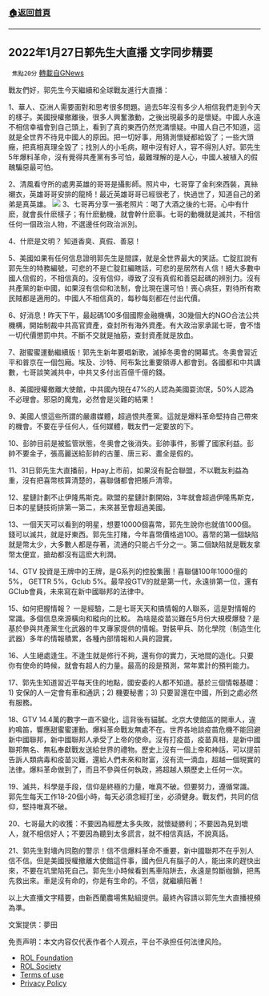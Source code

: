 ###  [:house:返回首頁](https://github.com/ourhimalayas/txt)
---


## 2022年1月27日郭先生大直播 文字同步精要
` 焦點20分` [轉載自GNews](https://gnews.org/zh-hans/1918838/)

戰友們好，郭先生今天繼續和全球戰友進行大直播：

1、華人、亞洲人需要面對和思考很多問題。過去5年沒有多少人相信我們走到今天的樣子。美國授權撤離後，很多人興奮激動，之後出現最多的是懷疑。中國人永遠不相信幸福會到自己頭上，看到了真的東西仍然充滿懷疑。中國人自己不知道，這就是全世界不待見中國人的原因。把一切好事，用猜測懷疑都給毀了；一些大頭癥，把真相真理全毀了；找別人的小毛病，眼中沒有好人，容不得別人好。郭先生5年爆料革命，沒有覺得共產黨有多可怕，最難理解的是人心，中國人被植入的假醜騙惡最可怕。

2、清風看守所的處男英雄的哥哥是攝影師。照片中，七哥穿了金利來西裝，真絲襯衣，英雄哥哥安排的龍椅！最近英雄哥哥已經很老了，快過世了，知道自己的弟弟是真英雄。
![](https://assets.gnews.org/wp-content/uploads/2022/01/96f836a8b47e2823dbde2e7ef300d18d_500x0.jpg)
3、七哥再分享一張老照片：喝了大酒之後的七哥。心中有什麽，就會長什麽樣子；有什麽動機，就會幹什麽事。七哥的動機就是滅共，不相信任何一個政治人物，不選邊任何政治派別。

4、什麽是文明？ 知道香臭、真假、善惡！

5、美國如果有任何信息證明郭先生是間諜，就是全世界最大的笑話。亡腚肛說有郭先生的特務編號，可悲的不是亡腚肛編瞎話，可悲的是居然有人信！絕大多數中國人信假的，不相信真的。沒有信仰，導致了沒有真假和善惡起碼的辨別力。沒有共產黨的新中國，如果沒有信仰和法制，會比現在還可怕！喪心病狂，對待所有欺民賊都是適用的。中國人不相信真的，每秒每刻都在付出代價。

6、好消息！昨天下午，最起碼100多個國際金融機構，30幾個大的NGO合法公共機構，開始制裁中共高官資產，查封所有海外資產。有大政治家承諾七哥，會不惜一切代價懲罰中共。不斷不交就是抽筋，查封資產就是放血。

7、甜蜜蜜運動繼續版！郭先生新年要唱新歌，滅掉冬奧會的開幕式。冬奧會習近平和普京在一個包廂。埃及、沙特、阿布紮比重要領導人都會到。各國都和中共講數，七哥談笑滅共中，中共又多付出百億千億的錢。

8、美國授權撤離大使館，中共國內現在47%的人認為美國耍流氓，50%人認為不必理會。邪惡的魔鬼，必然會是災難的結果！

9、美國人恨這些所謂的嚴肅媒體，超過恨共產黨。這就是爆料革命堅持自己帶來的機會。不要在乎任何人，任何媒體，戰友們一定要放的下。

10、彭帥目前是被監管狀態，冬奧會之後消失。彭帥事件，影響了國家利益。彭帥不要金子，張高麗送給彭帥的古董、唐三彩、畫全是假的。

11、31日郭先生大直播前，Hpay上市前，如果沒有配合聯盟，不以戰友利益為重，沒有把喜幣核算清楚的，喜聯儲都會把賬戶清零。

12、星鏈計劃不止伊隆馬斯克。歐盟的星鏈計劃開始，3年就會超過伊隆馬斯克，日本的星鏈技術排第一第二，未來甚至會超過美國。

13、一個天天可以看到的明星，想要10000個喜幣，郭先生說你也就值1000個。錢可以滅共，就是好東西。郭先生打賭，今年喜幣價格過100。喜幣的第一個缺陷就是幣太少，大多數人都是存著，流通的只能占千分之一。第二個缺陷就是戰友拿幣太便宜，搶劫都沒有這麽大利潤。

14、GTV 投資是王牌中的王牌，是G系列的控股集團！喜聯儲100年1000億的5%， GETTR 5%，Gclub 5%。最早投GTV的就是第一代，永遠排第一位，還有GClub會員，未來寫在新中國聯邦的法律中。

15、如何把握情報？ 一是經驗，二是七哥天天和搞情報的人聯系，這是對情報的常識。多個信息來源橫向和縱向的比較。 為啥是疫苗災難在5月份大規模爆發？是基於參與共產黨生化武器的牛叉專家提供的情報。對裝甲兵、防化學院（制造生化武器）多年的情報積累，各種內部情報和人員的證實。

16、人生絕處逢生。不逢生就是修行不夠，還有你的實力，天地間的造化。只要你有使命的時候，就會有超人的力量。最高的段是預測，常年累計的預判能力。

17、郭先生知道習近平每天住的地點，國安委的人都不知道。基於三個情報基礎：1) 安保的人一定會有車和通訊；2) 機要秘書；3) 只要習還在中國，所到之處必然有服務。

18、GTV 14.4萬的數字一直不變化，這背後有貓膩。北京大使館區的開車人，違約鳴笛，響應甜蜜蜜運動。爆料革命戰友無處不在。世界各地談疫苗危機不能回避新中國聯邦，新中國聯邦人承受了上帝的使命。沒有打疫苗，疫苗真相，是新中國聯邦無名、無私奉獻戰友送給世界的禮物。歷史上沒有一個上帝和神話，可以提前告訴人類病毒和疫苗災難，還給人們未來和財富，沒有流一滴血，超越一個現實的法律。爆料革命做到了，而且不參與任何執政，將超越人類歷史上任何一次。

19、滅共，科學是手段，信仰是終極的力量，唯真不破。但要努力，遵循常識。郭先生每天工作18-20個小時，每天必須念經打坐，必須健身。戰友們，共同的信仰，堅持唯真不破。

20、七哥最大的收獲：不要因為經歷太多失敗，就懷疑勝利；不要因為見到壞人，就不相信好人；不要因為聽到太多謊言，就不相信真話，不說真話。

21、郭先生對墻內同胞的警示！信不信爆料革命不重要，新中國聯邦不在乎別人信不信。但是美國授權撤離大使館這件事，國內但凡有腦子的人，能出來的趕快出來，不要在坑里陷死自己。郭先生小時候看到馬車陷阱去，永遠是剪斷枷鎖，把馬先救出來。車是沒有命的，你是有生命的。不信，就繼續陷著！

以上大直播文字精要，由新西蘭農場焦點組提供。最終內容請以郭先生大直播視頻為準。

文案提供：夢田

 

免责声明：本文内容仅代表作者个人观点，平台不承担任何法律风险。

- [ROL Foundation](https://rolfoundation.org/)
- [ROL Society](https://rolsociety.org/)
- [Terms of use](https://gnews.org/terms-of-use-3/)
- [Privacy Policy](https://gnews.org/privacy-policy/)
